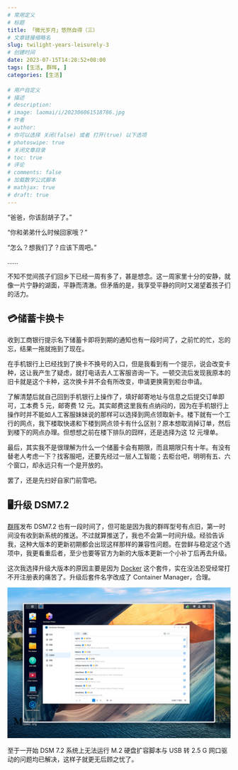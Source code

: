 ```yaml
---
# 常用定义
# 标题
title: 「微光岁月」悠然自得（三）
# 文章链接缩略名
slug: twilight-years-leisurely-3
# 创建时间
date: 2023-07-15T14:28:52+08:00
tags: [生活, 群晖, ]
categories: [生活]

# 用户自定义
# 描述
# description: 
# image: laomai/i/202306061518786.jpg
# 作者
# author: 
# 你可以选择 关闭(false) 或者 打开(true) 以下选项
# photoswipe: true
# 关闭文章目录
# toc: true
# 评论
# comments: false
# 加载数学公式脚本
# mathjax: true
# draft: true
---
```


“爸爸，你该刮胡子了。”

“你和弟弟什么时候回家哦？”

“怎么？想我们了？应该下周吧。”

……

不知不觉间孩子们回乡下已经一周有多了，甚是想念。这一周家里十分的安静，就像一片宁静的湖面，平静而清澈。但矛盾的是，我享受平静的同时又渴望着孩子们的活力。

## 💳储蓄卡换卡

收到工商银行提示名下储蓄卡即将到期的通知也有一段时间了，之前忙的忙，忘的忘，结果一拖就拖到了现在。

在手机银行上已经找到了换卡不换号的入口，但是我看到有一个提示，说会改变卡种，这让我产生了疑虑，就打电话去人工客服咨询一下。一顿交流后发现我原本的旧卡就是这个卡种，这次换卡并不会有所改变，申请更换需到柜台申请。

了解清楚后就自己回到手机银行上操作了，填好邮寄地址与信息之后提交订单即可，工本费 5 元，邮寄费 12 元。其实邮费这里我有点纳闷的，因为在手机银行上操作时并不能如人工客服妹妹说的那样可以选择到网点领取新卡。楼下就有一个工行的网点，我下楼取快递和下楼到网点领卡有什么区别？原本想取消掉订单，然后到楼下的网点办理。但想想之前在楼下排队的囧样，还是选择为这 12 元埋单。

最后，其实我不是很理解为什么一个储蓄卡会有期限，而且期限只有十年。有没有替老人考虑一下？找客服吧，还要先经过一层人工智能；去柜台吧，明明有五、六个窗口，却永远只有一个是开放的。

罢了，还是先扫好自家门前雪吧。

## 🖥️升级 DSM7.2

[群晖](群晖.md)发布 DSM7.2 也有一段时间了，但可能是因为我的群晖型号有点旧，第一时间没有收到新系统的推送。不过就算推送了，我也不会第一时间升级。经验告诉我，这种大版本的更新初期都会出现这样那样的兼容性问题。在尝鲜与稳定这个选项中，我更看重后者，至少也要等官方为新的大版本更新一个小补丁后再去升级。

这次我选择升级大版本的原因主要是因为 [Docker](零碎记忆/Linux/DOCKER.md) 这个套件，实在没法忍受经常打不开注册表的痛苦了。升级后套件名字改成了 Container Manager，合理。

![CleanShot 2023-07-15 at 13.23.17@2x.jpg](postImages/laomai/i/202307301348455.jpg)

至于一开始 DSM 7.2 系统上无法运行 M.2 硬盘扩容脚本与 USB 转 2.5 G 网口驱动的问题均已解决，这样子就更无后顾之忧了。